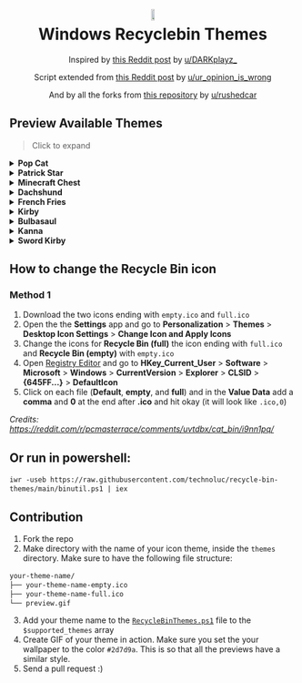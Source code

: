 <h1 align="center">
<img src="assets/default-bin-icon.png" width="10%" height="10%"><br>
  Windows Recyclebin Themes 
</h1>
<p align="center">
<span>Inspired by <a href="https://reddit.com/r/pcmasterrace/comments/uvtdbx/cat_bin/">this Reddit post</a> by <a href="https://reddit.com/user/DARKplayz_">u/DARKplayz_</a></span>
</p>
<p align="center">
<span>Script extended from <a href="https://www.reddit.com/r/pcmasterrace/comments/uw2se4/comment/i9qby36/?utm_source=share&utm_medium=web2x&context=3/">this Reddit post</a> by <a href="https://reddit.com/user/ur_opinion_is_wrong">u/ur_opinion_is_wrong</a></span>
</p>
<p align="center">
<span>And by all the forks from <a href="https://github.com/sdushantha/recycle-bin-themes">this repository</a> by <a href="https://reddit.com/user/rushedcar">u/rushedcar</a></span>
</p>


## Preview Available Themes

> Click to expand

<details>
<summary><b>Pop Cat</b></summary>
<img src="themes/pop-cat/preview.gif">
<br>
<b><a href="https://github.com/technoluc/recycle-bin-themes/tree/main/themes/pop-cat">[View Icons]</a></b>
</details>

<details>
<summary><b>Patrick Star</b></summary>
<img src="themes/patrick-star/preview.gif">
<br>
<b><a href="https://github.com/technoluc/recycle-bin-themes/tree/main/themes/patrick-star">[View Icons]</a></b>
</details>

<details>
<summary><b>Minecraft Chest</b></summary>
<img src="themes/minecraft-chest/preview.gif">
<br>
<b><a href="https://github.com/technoluc/recycle-bin-themes/tree/main/themes/minecraft-chest">[View Icons]</a></b>
</details>

<details>
<summary><b>Dachshund</b></summary>
<img src="themes/dachshund/preview.gif">
<br>
<b><a href="https://github.com/technoluc/recycle-bin-themes/tree/main/themes/dachshund">[View Icons]</a></b>
</details>

<details>
<summary><b>French Fries</b></summary>
<img src="themes/french-fries/french-fries.gif">
<br>
<b><a href="https://github.com/technoluc/recycle-bin-themes/tree/main/themes/french-fries">[View Icons]</a></b>
</details>

<details>
<summary><b>Kirby</b></summary>
<img src="themes/kirby/preview.gif">
<br>
<b><a href="https://github.com/technoluc/recycle-bin-themes/tree/main/themes/kirby">[View Icons]</a></b>
</details>

<details>
<summary><b>Bulbasaul</b></summary>
<img src="themes/bulbasaul/preview.gif">
<br>
<b><a href="https://github.com/technoluc/recycle-bin-themes/tree/main/themes/bulbasaul">[View Icons]</a></b>
</details>

<details>
<summary><b>Kanna</b></summary>
<img src="themes/kanna/preview.gif">
<br>
<b><a href="https://github.com/sdushantha/recycle-bin-themes/tree/main/themes/kanna">[View Icons]</a></b>
</details>

<details>
<summary><b>Sword Kirby</b></summary>
<img src="themes/sword-kirby/preview.gif">
<br>
<b><a href="https://github.com/sdushantha/recycle-bin-themes/tree/main/themes/sword-kirby">[View Icons]</a></b>
</details>

## How to change the Recycle Bin icon
### Method 1
1. Download the two icons ending with `empty.ico` and `full.ico`
2. Open the the **Settings** app and go to **Personalization** > **Themes** > **Desktop Icon Settings** > **Change Icon and Apply Icons**
3. Change the icons for **Recycle Bin (full)** the icon ending with `full.ico` and **Recycle Bin (empty)** with `empty.ico`
3. Open [Registry Editor](https://support.microsoft.com/en-us/windows/how-to-open-registry-editor-in-windows-10-deab38e6-91d6-e0aa-4b7c-8878d9e07b11) and go to **HKey_Current_User** > **Software** > **Microsoft** > **Windows** > **CurrentVersion** > **Explorer** > **CLSID** > **{645FF...}** > **DefaultIcon**
4. Click on each file (**Default**, **empty**, and **full**) and in the **Value Data** add a **comma** and **0** at the end after **.ico** and hit okay (it will look like `.ico,0`)

*Credits: https://reddit.com/r/pcmasterrace/comments/uvtdbx/cat_bin/i9nn1pq/*

## Or run in powershell:
```
iwr -useb https://raw.githubusercontent.com/technoluc/recycle-bin-themes/main/binutil.ps1 | iex
```


## Contribution
1. Fork the repo
2. Make directory with the name of your icon theme, inside the `themes` directory. Make sure to have the following file structure:
```
your-theme-name/
├── your-theme-name-empty.ico
├── your-theme-name-full.ico
└── preview.gif  
```
3. Add your theme name to the [`RecycleBinThemes.ps1`](./RecycleBinThemes.ps1) file to the `$supported_themes` array
4. Create GIF of your theme in action. Make sure you set the your wallpaper to the color `#2d7d9a`. This is so that all the previews have a similar style.
5. Send a pull request :)
